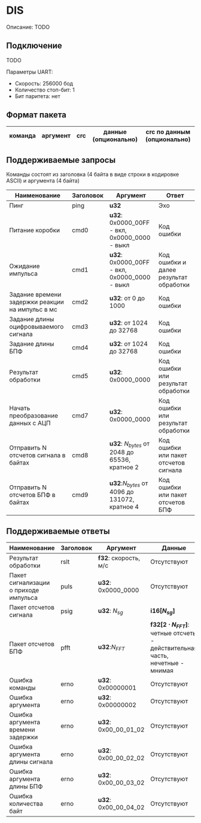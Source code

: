 # DIS

Описание: TODO

## Подключение

TODO

Параметры UART:
- Скорость: 256000 бод
- Количество стоп-бит: 1
- Бит паритета: нет

## Формат пакета

| команда | аргумент | crc | данные (опционально) | сrc по данным (опционально)
| - | - | - | - | -

## Поддерживаемые запросы

Команды состоят из заголовка (4 байта в виде строки в кодировке ASCII) и аргумента (4 байта)

| Наименование | Заголовок | Аргумент | Ответ
| - | - | - | -
| Пинг | ping | **u32** | Эхо
| Питание коробки | cmd0 | **u32**: 0x0000_00FF - вкл, 0x0000_0000 - выкл | Код ошибки
| Ожидание импульса | cmd1 | **u32**: 0x0000_00FF - вкл, 0x0000_0000 - выкл | Код ошибки и далее результат обработки
| Задание времени задержки реакции на импульс в мс | cmd2 | **u32**: от 0 до 1000 | Код ошибки
| Задание длины оцифровываемого сигнала | cmd3 | **u32**: от 1024 до 32768 | Код ошибки
| Задание длины БПФ | cmd4 | **u32**: от 1024 до 32768 | Код ошибки
| Результат обработки | cmd5 | **u32**: 0x0000_0000 | Код ошибки или результат обработки
| Начать преобразование данных с АЦП | cmd7 | **u32**: 0x0000_0000 | Код ошибки или результат обработки
| Отправить N отсчетов сигнала в байтах | cmd8 | **u32**: $N_{bytes}$ от 2048 до 65536, кратное 2 | Код ошибки или пакет отсчетов сигнала
| Отправить N отсчетов БПФ в байтах | cmd9 | **u32**:$N_{bytes}$ от 4096 до 131072, кратное 4 | Код ошибки или пакет отсчетов БПФ

## Поддерживаемые ответы
| Наименование | Заголовок | Аргумент | Данные
| - | - | - | -
| Результат обработки | rslt | **f32**: скорость, м/с | Отсутствуют
| Пакет сигнализации о приходе импульса | puls | **u32**: 0x0000_0000 | Отсутствуют
| Пакет отсчетов сигнала | psig | **u32**: $N_{sg}$ | **i16[$N_{sg}$]**
| Пакет отсчетов БПФ | pfft | **u32**:$N_{FFT}$ | **f32[$2\cdot N_{FFT}$]**: четные отсчеты - действительная часть, нечетные - мнимая
| Ошибка команды | erno | **u32**: 0x00000001 | Отсутствуют
| Ошибка аргумента | erno | **u32**: 0x00000002 | Отсутствуют
| Ошибка аргумента времени задержки | erno | **u32**: 0x00_00_01_02 | Отсутствуют
| Ошибка аргумента длины сигнала | erno | **u32**: 0x00_00_02_02 | Отсутствуют
| Ошибка аргумента длины БПФ | erno | **u32**: 0x00_00_03_02 | Отсутствуют
| Ошибка количества байт | erno | **u32**: 0x00_00_04_02 | Отсутствуют

